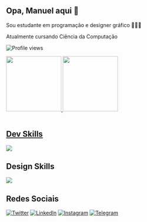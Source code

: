 <h2 align="left"> Opa, Manuel aqui 👋 </h2>
<p align="left"> Sou estudante em programação e designer gráfico 👨🏼‍💻 </p>
<p align="left"> Atualmente cursando Ciência da Computação </p>
<p align="left"> <img src="https://komarev.com/ghpvc/?username=1manuelc&color=blue" alt="Profile views"/> </p>


<div align="left">
  <a href="https://github.com/1manuelc">
  <img height="150em" src="https://github-readme-stats.vercel.app/api?username=1manuelc&show_icons=true&theme=github_dark&include_all_commits=true&count_private=true"/>
    <img height="150em" src="https://github-readme-stats.vercel.app/api/top-langs/?username=1manuelc&layout=compact&langs_count=7&theme=github_dark"/>
</div>

<br>

<h2>Dev Skills</h2>
<p align="left">
  <a href="https://skillicons.dev">
    <img src="https://skillicons.dev/icons?i=c,py,js,html,css" />
  </a>
</p>

<h2>Design Skills</h2>
<p align="left">
  <a href="https://skillicons.dev">
    <img src="https://skillicons.dev/icons?i=ps,ai,figma" />
  </a>
</p>

<h2>Redes Sociais</h2>

[![Twitter][1.2]][1] [![LinkedIn][2.2]][2] [![Instagram][3.2]][3] [![Telegram][4.2]][4]

[1.2]: https://s4.uupload.ir/files/twitter_prkb.png
[2.2]: https://s4.uupload.ir/files/linkedin_amwn.png
[3.2]: https://s4.uupload.ir/files/instagram_6djz.png
[4.2]: https://s4.uupload.ir/files/telegram_q47u.png

[1]: https://twitter.com/1manuel_c
[2]: https://www.linkedin.com/in/1manuelc/
[3]: https://www.instagram.com/1manuelc/
[4]: https://t.me/1manuelc
